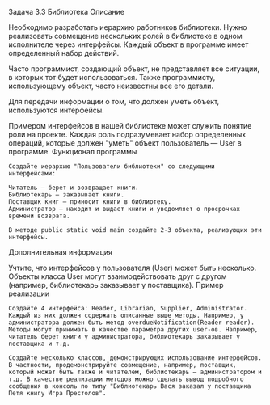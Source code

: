 Задача 3.3  Библиотека
Описание

Необходимо разработать иерархию работников библиотеки. Нужно реализовать совмещение нескольких ролей в библиотеке в одном исполнителе через интерфейсы. Каждый объект в программе имеет определенный набор действий.

Часто программист, создающий объект, не представляет все ситуации, в которых тот будет использоваться. Также программисту, использующему объект, часто неизвестны все его детали.

Для передачи информации о том, что должен уметь объект, используются интерфейсы.

Примером интерфейсов в нашей библиотеке может служить понятие роли на проекте. Каждая роль подразумевает набор определенных операций, которые должен "уметь" объект пользователь — User в программе.
Функционал программы

    Создайте иерархию "Пользователи библиотеки" со следующими интерфейсами:

    Читатель – берет и возвращает книги.
    Библиотекарь – заказывает книги.
    Поставщик книг – приносит книги в библиотеку.
    Администратор – находит и выдает книги и уведомляет о просрочках времени возврата.

    В методе public static void main создайте 2-3 объекта, реализующих эти интерфейсы.

Дополнительная информация

Учтите, что интерфейсов у пользователя (User) может быть несколько. Объекты класса User могут взаимодействовать друг с другом (например, библиотекарь заказывает у поставщика).
Пример реализации

    Создайте 4 интерфейса: Reader, Librarian, Supplier, Administrator. Каждый из них должен содержать описанные выше методы. Например, у администратора должен быть метод overdueNotification(Reader reader). Методы могут принимать в качестве параметра других user-ов. Например, читатель берет книги у администратора, библиотекарь заказывает у поставщика и т.д.

    Создайте несколько классов, демонстрирующих использование интерфейсов. В частности, продемонстрируйте совмещение, например, поставщик, который может быть также и читателем, библиотекарь – администратором и т.д. В качестве реализации методов можно сделать вывод подробного сообщения в консоль по типу "Библиотекарь Вася заказал у поставщика Петя книгу Игра Престолов".
